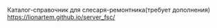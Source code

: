 Каталог-справочник для слесаря-ремонтника(требует дополнения)
https://lionartem.github.io/server_fsc/
